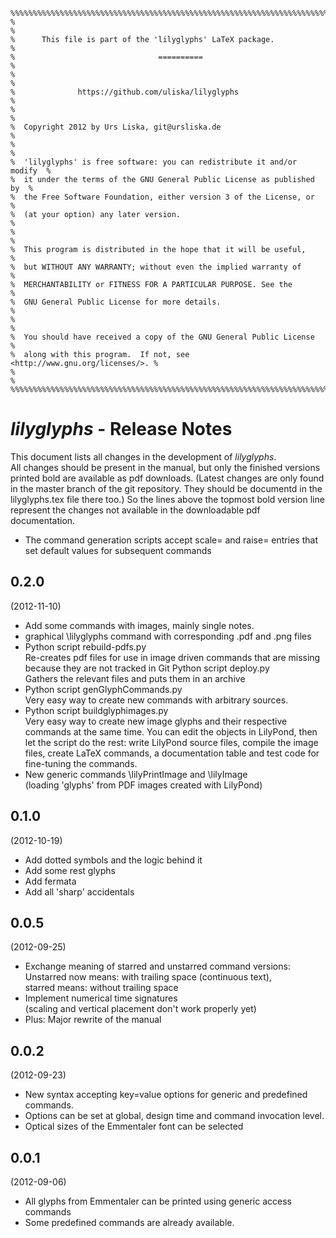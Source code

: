     %%%%%%%%%%%%%%%%%%%%%%%%%%%%%%%%%%%%%%%%%%%%%%%%%%%%%%%%%%%%%%%%%%%%%%%%%%  
    %                                                                        %  
    %      This file is part of the 'lilyglyphs' LaTeX package.              %  
    %                                ==========                              %  
    %                                                                        %  
    %              https://github.com/uliska/lilyglyphs                      %  
    %                                                                        %  
    %  Copyright 2012 by Urs Liska, git@ursliska.de                          %  
    %                                                                        %  
    %  'lilyglyphs' is free software: you can redistribute it and/or modify  %  
    %  it under the terms of the GNU General Public License as published by  %  
    %  the Free Software Foundation, either version 3 of the License, or     %  
    %  (at your option) any later version.                                   %  
    %                                                                        %  
    %  This program is distributed in the hope that it will be useful,       %  
    %  but WITHOUT ANY WARRANTY; without even the implied warranty of        %  
    %  MERCHANTABILITY or FITNESS FOR A PARTICULAR PURPOSE. See the          %  
    %  GNU General Public License for more details.                          %  
    %                                                                        %  
    %  You should have received a copy of the GNU General Public License     %  
    %  along with this program.  If not, see <http://www.gnu.org/licenses/>. %  
    %                                                                        %  
    %%%%%%%%%%%%%%%%%%%%%%%%%%%%%%%%%%%%%%%%%%%%%%%%%%%%%%%%%%%%%%%%%%%%%%%%%%  

*lilyglyphs* - Release Notes
============================
This document lists all changes in the development of *lilyglyphs*.  
All changes should be present in the manual, but only the finished versions printed bold are available as pdf downloads. (Latest changes are only found in the master branch of the git repository. They should be documentd in the lilyglyphs.tex file there too.)
So the lines above the topmost bold version line represent the changes not available in the downloadable pdf documentation.

- The command generation scripts accept scale= and raise= entries that set default values for subsequent commands

0.2.0
-----
(2012-11-10)

- Add some commands with images, mainly single notes.
- graphical \lilyglyphs command with corresponding .pdf and .png files
- Python script rebuild-pdfs.py  
Re-creates pdf files for use in image driven commands that are missing because they are not tracked in Git
Python script deploy.py  
Gathers the relevant files and puts them in an archive
- Python script genGlyphCommands.py  
Very easy way to create new commands with arbitrary sources.
- Python script buildglyphimages.py  
Very easy way to create new image glyphs and their respective commands
at the same time. You can edit the objects in LilyPond, then
let the script do the rest: write LilyPond source files, compile the image files,
create LaTeX commands, a documentation table and test code for fine-tuning the commands.
- New generic commands \lilyPrintImage and \lilyImage  
(loading 'glyphs' from PDF images created with LilyPond)

0.1.0
-----
(2012-10-19)

- Add dotted symbols and the logic behind it
- Add some rest glyphs
- Add fermata
- Add all 'sharp' accidentals

0.0.5
-----
(2012-09-25)

- Exchange meaning of starred and unstarred command versions:  
Unstarred now means: with trailing space (continuous text),  
starred means: without trailing space
- Implement numerical time signatures  
(scaling and vertical placement don't work properly yet)
- Plus: Major rewrite of the manual

0.0.2 
-----
(2012-09-23)

- New syntax accepting key=value options for generic and predefined commands.
- Options can be set at global, design time and command invocation level.
- Optical sizes of the Emmentaler font can be selected

0.0.1
-----
(2012-09-06)

- All glyphs from Emmentaler can be printed using generic access commands
- Some predefined commands are already available.
